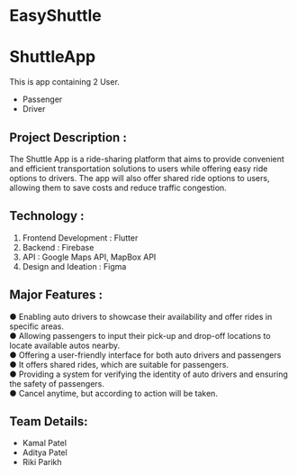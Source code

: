 # EasyShuttle

# ShuttleApp
This is app containing 2 User.
-  Passenger
-  Driver
  
## Project Description :
The Shuttle App is a ride-sharing platform that aims to provide convenient and efficient transportation solutions to users while offering easy ride options to drivers. The app will also offer shared ride options to users, allowing them to save costs and reduce traffic congestion.

## Technology :

1. Frontend Development : Flutter
2. Backend : Firebase
3. API : Google Maps API, MapBox API
4. Design and Ideation : Figma

## Major Features :

● Enabling auto drivers to showcase their availability and offer rides in specific areas. <br />
● Allowing passengers to input their pick-up and drop-off locations to locate available autos nearby.<br />
● Offering a user-friendly interface for both auto drivers and passengers<br />
● It offers shared rides, which are suitable for passengers.<br />
● Providing a system for verifying the identity of auto drivers and ensuring the safety of passengers.<br />
● Cancel anytime, but according to action will be taken.<br />

## Team Details:

- Kamal Patel 
- Aditya Patel
- Riki Parikh
